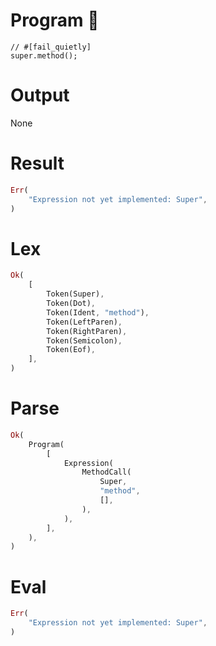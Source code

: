 # Program 🔴
```rustleaf
// #[fail_quietly]
super.method();
```

# Output
None

# Result
```rust
Err(
    "Expression not yet implemented: Super",
)
```

# Lex
```rust
Ok(
    [
        Token(Super),
        Token(Dot),
        Token(Ident, "method"),
        Token(LeftParen),
        Token(RightParen),
        Token(Semicolon),
        Token(Eof),
    ],
)
```

# Parse
```rust
Ok(
    Program(
        [
            Expression(
                MethodCall(
                    Super,
                    "method",
                    [],
                ),
            ),
        ],
    ),
)
```

# Eval
```rust
Err(
    "Expression not yet implemented: Super",
)
```